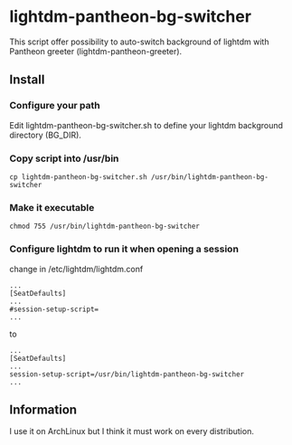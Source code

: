 # lightdm-pantheon-bg-switcher

This script offer possibility to auto-switch background of lightdm with Pantheon greeter (lightdm-pantheon-greeter).

## Install

### Configure your path
Edit lightdm-pantheon-bg-switcher.sh to define your lightdm background directory (BG_DIR).

### Copy script into /usr/bin
```
cp lightdm-pantheon-bg-switcher.sh /usr/bin/lightdm-pantheon-bg-switcher
```
### Make it executable
```
chmod 755 /usr/bin/lightdm-pantheon-bg-switcher
```
### Configure lightdm to run it when opening a session
change in /etc/lightdm/lightdm.conf
```
...
[SeatDefaults]
...
#session-setup-script=
...
```
to
```
...
[SeatDefaults]
...
session-setup-script=/usr/bin/lightdm-pantheon-bg-switcher
...
```

## Information

I use it on ArchLinux but I think it must work on every distribution.
